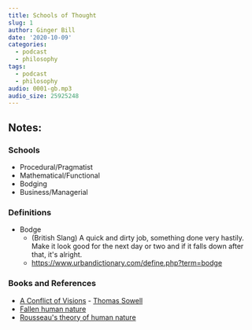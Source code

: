 ```yaml
---
title: Schools of Thought
slug: 1
author: Ginger Bill
date: '2020-10-09'
categories:
  - podcast
  - philosophy
tags:
  - podcast
  - philosophy
audio: 0001-gb.mp3
audio_size: 25925248
---
```


## Notes:

### Schools

* Procedural/Pragmatist
* Mathematical/Functional
* Bodging
* Business/Managerial

### Definitions

* Bodge
	* (British Slang) A quick and dirty job, something done very hastily. Make it look good for the next day or two and if it falls down after that, it's alright.
	* https://www.urbandictionary.com/define.php?term=bodge

### Books and References
* [A Conflict of Visions](https://en.wikipedia.org/wiki/A_Conflict_of_Visions) - [Thomas Sowell](https://en.wikipedia.org/wiki/Thomas_Sowell)
* [Fallen human nature](https://en.wikipedia.org/wiki/Human_nature#Fallen_human_nature)
* [Rousseau's theory of human nature](https://en.wikipedia.org/wiki/Jean-Jacques_Rousseau#Theory_of_human_nature)

